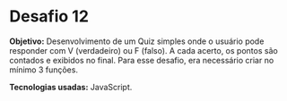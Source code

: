 <h1>Desafio 12</h1>

<b>Objetivo:</b> Desenvolvimento de um Quiz simples onde o usuário pode responder com V (verdadeiro) ou F (falso). A cada acerto, os pontos são contados e exibidos no final. Para esse desafio, era necessário criar no mínimo 3 funções.

<b>Tecnologias usadas:</b> JavaScript.

